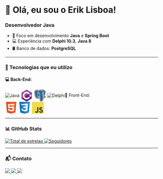 # 👋 Olá, eu sou o Erik Lisboa!  
### Desenvolvedor Java

- 🔭 Foco em desenvolvimento **Java** e **Spring Boot**
- 💻 Experiência com **Delphi 10.3**, **Java 8**
- 🛢️ Banco de dados: **PostgreSQL**

---

### 🚀 Tecnologias que eu utilizo

#### 💻 Back-End:
<div style="display: inline_block">
  <img align="center" alt="Java" height="40" width="40" src="https://icongr.am/devicon/java-original.svg">
  <img align="center" alt="CSharp" height="40" width="40" src="https://raw.githubusercontent.com/devicons/devicon/master/icons/csharp/csharp-original.svg">
  <img align="center" alt="PostgreSQL" height="40" width="40" src="https://raw.githubusercontent.com/devicons/devicon/master/icons/postgresql/postgresql-original.svg">
  <img align="center" alt="Delphi" height="40" width="40" src="delphi.png> <!-- Não existe ícone específico de Delphi -->
</div>

#### 🎨 Front-End:
<div style="display: inline_block">
  <img align="center" alt="HTML" height="40" width="40" src="https://raw.githubusercontent.com/devicons/devicon/master/icons/html5/html5-original.svg">
  <img align="center" alt="CSS" height="40" width="40" src="https://raw.githubusercontent.com/devicons/devicon/master/icons/css3/css3-original.svg">
  <img align="center" alt="JavaScript" height="40" width="40" src="https://raw.githubusercontent.com/devicons/devicon/master/icons/javascript/javascript-original.svg">
</div>

---

### 📊 GitHub Stats

<p align="left">
  <a href="https://github.com/eriklisboa1?tab=repositories">
    <img 
      alt="Total de estrelas" 
      title="Total de estrelas GitHub" 
      src="https://custom-icon-badges.demolab.com/github/stars/eriklisboa1?color=55960c&style=for-the-badge&labelColor=488207&logo=star&label=estrelas"
    />
  </a>
  <a href="https://github.com/eriklisboa1?tab=followers">
    <img 
      alt="Seguidores" 
      title="Me siga no GitHub" 
      src="https://custom-icon-badges.demolab.com/github/followers/eriklisboa1?color=blue&style=for-the-badge&label=seguidores&logo=person"
    />
  </a>
</p>

---

### 📬 Contato

<a href="mailto:eriklisboa72@outlook.com" target="_blank">
  <img src="https://img.shields.io/badge/Microsoft_Outlook-0078D4?style=for-the-badge&logo=microsoft-outlook&logoColor=white" />
</a>

<a href="https://www.linkedin.com/in/eriklisboa1/" target="_blank">
  <img src="https://img.shields.io/badge/-LinkedIn-%230077B5?style=for-the-badge&logo=linkedin&logoColor=white" />
</a>

<a href="https://api.whatsapp.com/send?phone=5575988690601" target="_blank">
  <img src="https://img.shields.io/badge/WhatsApp-25D366?style=for-the-badge&logo=whatsapp&logoColor=white" />
</a>
